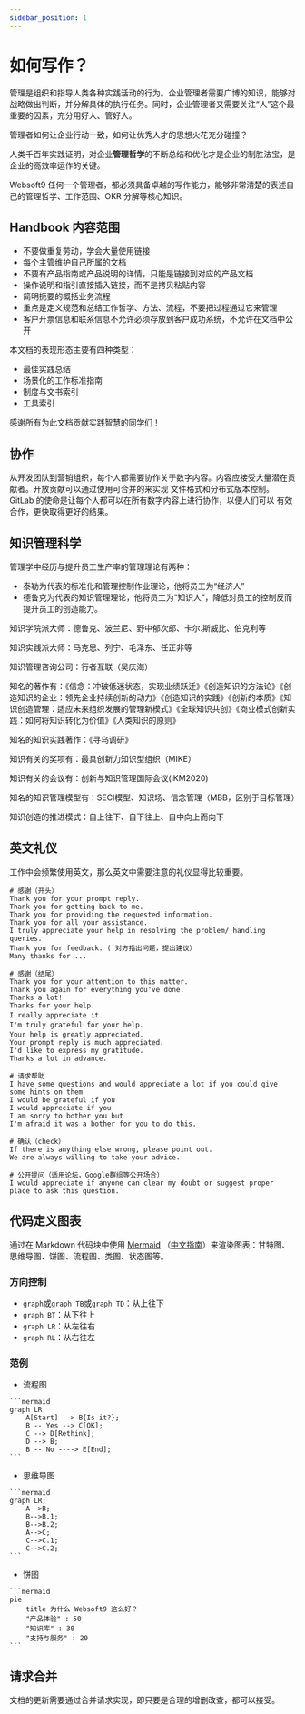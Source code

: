```yaml
---
sidebar_position: 1
---
```


# 如何写作？

管理是组织和指导人类各种实践活动的行为。企业管理者需要广博的知识，能够对战略做出判断，并分解具体的执行任务。同时，企业管理者又需要关注“人”这个最重要的因素，充分用好人、管好人。  

管理者如何让企业行动一致，如何让优秀人才的思想火花充分碰撞？

人类千百年实践证明，对企业**管理哲学**的不断总结和优化才是企业的制胜法宝，是企业的高效率运作的关键。

Websoft9 任何一个管理者，都必须具备卓越的写作能力，能够非常清楚的表述自己的管理哲学、工作范围、OKR 分解等核心知识。

## Handbook 内容范围

* 不要做重复劳动，学会大量使用链接
* 每个主管维护自己所属的文档
* 不要有产品指南或产品说明的详情，只能是链接到对应的产品文档 
* 操作说明和指引直接插入链接，而不是拷贝粘贴内容
* 简明扼要的概括业务流程
* 重点是定义规范和总结工作哲学、方法、流程，不要把过程通过它来管理
* 客户开票信息和联系信息不允许必须存放到客户成功系统，不允许在文档中公开

本文档的表现形态主要有四种类型：

- 最佳实践总结
- 场景化的工作标准指南
- 制度与文书索引
- 工具索引

感谢所有为此文档贡献实践智慧的同学们！

## 协作

从开发团队到营销组织，每个人都需要协作关于数字内容。内容应接受大量潜在贡献者。开放贡献可以通过使用可合并的来实现 文件格式和分布式版本控制。GitLab 的使命是让每个人都可以在所有数字内容上进行协作，以便人们可以 有效合作，更快取得更好的结果。

## 知识管理科学

管理学中经历与提升员工生产率的管理理论有两种：

* 泰勒为代表的标准化和管理控制作业理论，他将员工为“经济人”
* 德鲁克为代表的知识管理理论，他将员工为“知识人”，降低对员工的控制反而提升员工的创造能力。

知识学院派大师：德鲁克、波兰尼、野中郁次郎、卡尔.斯威比、伯克利等

知识实践派大师：马克思、列宁、毛泽东、任正非等

知识管理咨询公司：行者互联（吴庆海）

知名的著作有：《信念：冲破低迷状态，实现业绩跃迁》《创造知识的方法论》《创造知识的企业：领先企业持续创新的动力》《创造知识的实践》《创新的本质》《知识创造管理：适应未来组织发展的管理新模式》《全球知识共创》《商业模式创新实践：如何将知识转化为价值》《人类知识的原则》

知名的知识实践著作：《寻乌调研》

知识有关的奖项有：最具创新力知识型组织（MIKE）

知识有关的会议有：创新与知识管理国际会议(iKM2020)

知名的知识管理模型有：SECI模型、知识场、信念管理（MBB，区别于目标管理）

知识创造的推进模式：自上往下、自下往上、自中向上而向下

## 英文礼仪

工作中会频繁使用英文，那么英文中需要注意的礼仪显得比较重要。  

```
# 感谢（开头）
Thank you for your prompt reply. 
Thank you for getting back to me.
Thank you for providing the requested information.
Thank you for all your assistance.
I truly appreciate your help in resolving the problem/ handling queries.
Thank you for feedback. ( 对方指出问题，提出建议）
Many thanks for ...

# 感谢（结尾）
Thank you for your attention to this matter.
Thank you again for everything you've done.
Thanks a lot!
Thanks for your help. 
I really appreciate it.　
I'm truly grateful for your help.　
Your help is greatly appreciated.　
Your prompt reply is much appreciated.
I'd like to express my gratitude.
Thanks a lot in advance.

# 请求帮助
I have some questions and would appreciate a lot if you could give some hints on them
I would be grateful if you 
I would appreciate if you 
I am sorry to bother you but 
I'm afraid it was a bother for you to do this.

# 确认（check）
If there is anything else wrong, please point out. 
We are always willing to take your advice. 

# 公开提问（适用论坛，Google群组等公开场合）
I would appreciate if anyone can clear my doubt or suggest proper place to ask this question.
```

## 代码定义图表

通过在 Markdown 代码块中使用 [Mermaid](https://www.yuque.com/yuqueyonghuoq8pl1/zkt9s3/bqmgeo) （[中文指南](https://www.yuque.com/yuque/gpvawt/mermaid)）来渲染图表：甘特图、思维导图、饼图、流程图、类图、状态图等。

### 方向控制

- `graph`或`graph TB`或`graph TD`：从上往下
- `graph BT`：从下往上
- `graph LR`：从左往右
- `graph RL`：从右往左

### 范例

* 流程图

````
```mermaid
graph LR
    A[Start] --> B{Is it?};
    B -- Yes --> C[OK];
    C --> D[Rethink];
    D --> B;
    B -- No ----> E[End];
```
````

* 思维导图

````
```mermaid
graph LR;
    A-->B;
    B-->B.1;
    B-->B.2;
    A-->C;
    C-->C.1;
    C-->C.2;
```
````

* 饼图
````
```mermaid
pie
    title 为什么 Websoft9 这么好？
    "产品体验" : 50
    "知识库" : 30
    "支持与服务" : 20
```
````


## 请求合并

文档的更新需要通过合并请求实现，即只要是合理的增删改查，都可以接受。


